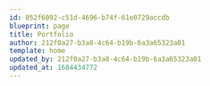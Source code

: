 ```yaml
---
id: 052f6092-c51d-4696-b74f-61e0729accdb
blueprint: page
title: Portfolio
author: 212f0a27-b3a8-4c64-b19b-6a3a65323a01
template: home
updated_by: 212f0a27-b3a8-4c64-b19b-6a3a65323a01
updated_at: 1684434772
---
```

